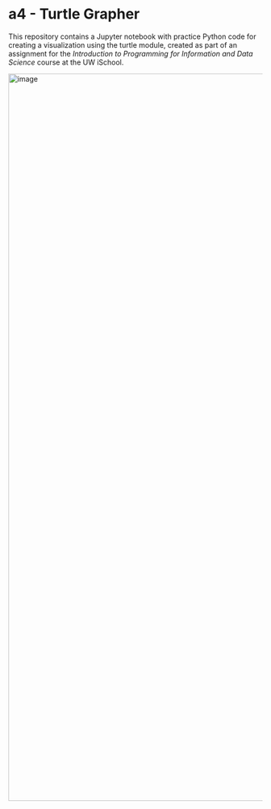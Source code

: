 # a4 - Turtle Grapher

This repository contains a Jupyter notebook with practice Python code for creating a visualization using the turtle module, created as part of an assignment for the _Introduction to Programming for Information and Data Science_ course at the UW iSchool.



[
<img width="1440" alt="image" src="https://user-images.githubusercontent.com/32870819/70286707-1217ef80-1781-11ea-8b61-953b33ed5fa5.png">
](url)
